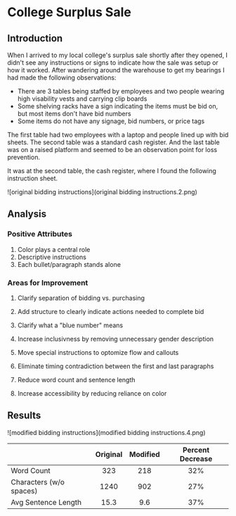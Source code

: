 # College Surplus Sale 

## Introduction 

When I arrived to my local college's surplus sale shortly after they opened, I didn't see any instructions or signs to indicate how the sale was setup or how it worked. After wandering around the warehouse to get my bearings I had made the following observations: 

* There are 3 tables being staffed by employees and two people wearing high visability vests and carrying clip boards
* Some shelving racks have a sign indicating the items must be bid on, but most items don't have bid numbers
* Some items do not have any signage, bid numbers, or price tags 

The first table had two employees with a laptop and people lined up with bid sheets. The second table was a standard cash register. And the last table was on a raised platform and seemed to be an observation point for loss prevention. 

It was at the second table, the cash register, where I found the following instruction sheet. 

![original bidding instructions](original bidding instructions.2.png)

## Analysis 

### Positive Attributes 
1. Color plays a central role 
1. Descriptive instructions 
1. Each bullet/paragraph stands alone 

### Areas for Improvement 
1. Clarify separation of bidding vs. purchasing
1. Add structure to clearly indicate actions needed to complete bid 
1. Clarify what a "blue number" means

1. Increase inclusivness by removing unnecessary gender description 

1. Move special instructions to optomize flow and callouts 
  
1. Eliminate timing contradiction between the first and last paragraphs
1. Reduce word count and sentence length 
1. Increase accessibility by reducing reliance on color 

## Results 

![modified bidding instructions](modified bidding instructions.4.png)

| | Original | Modified | Percent Decrease |
| -------| :-------: | :----:| :-----:|
| Word Count | 323 | 218 | 32% |
| Characters (w/o spaces) | 1240 | 902 | 27% |
| Avg Sentence Length | 15.3 | 9.6 | 37% | 
